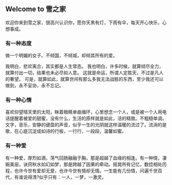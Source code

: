 ## Welcome to 雪之家

欢迎你来到雪之家，很高兴认识你，愿你天黑有灯，下雨有伞，每天开心快乐，心想事成。

### 有一种态度

 做一个明媚的女子。不倾国，不倾城，却倾其所有的爱。


  我明白，悲欢离合，其实都是人生常态。
  我也明白，许多时候，就算倾尽全力，就算付出一切，结果也未必尽如人意。
  这就是命运，所谓人定胜天，不过是凡人的奢望。
  可是，就算如此，就算世间有那么多我无法战胜的东西，至少我还可以做到，永不妥协，永不忘记。



### 有一种心情

喜欢仰望晴天里的太阳，眯着眼睛单曲循环，心里想念一个人，或是被一个人用电话提醒着被爱的甜蜜，没有什么，生活的原样就是如此，活的精致。不粗糙单调。文字，音乐，安静的键盘的声音，似乎一生的光阴就这样温暖的流过了。流淌的是歌，在心底沉淀成如诗的行板，一行行，一段段，温馨如蜜。

### 有一种爱

有一种爱，厚烈如酒，荡气回肠融融于胸，那是超越了血缘的相逢。有一种情，凄婉美丽，诀窍秋水如幻如梦，那是跨越了因果的牵动。摇晃所有记忆，数捻相处历程，也许今世有爱却无爱，也许今世有情却无情。一生能有几份情，问遍千世百代，有谁说得清?似乎只有：一人，一梦，一激灵。
